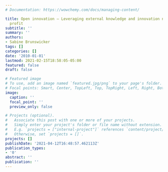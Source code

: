 ```yaml
---
# Documentation: https://wowchemy.com/docs/managing-content/

title: Open innovation – Leveraging external knowledge and innovation networks to
  profit
subtitle: ''
summary: ''
authors:
- Sabine Brunswicker
tags: []
categories: []
date: '2010-01-01'
lastmod: 2021-02-15T18:58:05-05:00
featured: false
draft: false

# Featured image
# To use, add an image named `featured.jpg/png` to your page's folder.
# Focal points: Smart, Center, TopLeft, Top, TopRight, Left, Right, BottomLeft, Bottom, BottomRight.
image:
  caption: ''
  focal_point: ''
  preview_only: false

# Projects (optional).
#   Associate this post with one or more of your projects.
#   Simply enter your project's folder or file name without extension.
#   E.g. `projects = ["internal-project"]` references `content/project/deep-learning/index.md`.
#   Otherwise, set `projects = []`.
projects: []
publishDate: '2021-04-12T16:48:57.462113Z'
publication_types:
- '0'
abstract: ''
publication: ''
---
```

